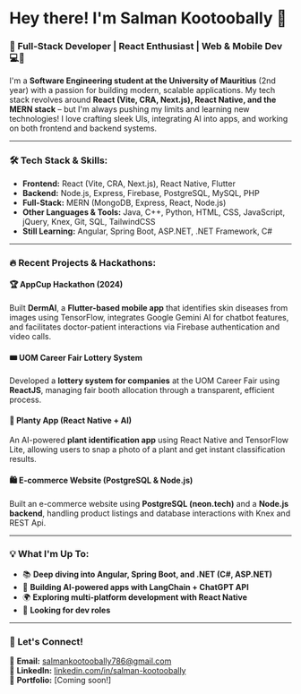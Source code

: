 # Hey there! I'm Salman Kootoobally 👋

### 🚀 Full-Stack Developer | React Enthusiast | Web & Mobile Dev 💻📱

I'm a **Software Engineering student at the University of Mauritius** (2nd year) with a passion for building modern, scalable applications. My tech stack revolves around **React (Vite, CRA, Next.js), React Native, and the MERN stack** – but I'm always pushing my limits and learning new technologies! I love crafting sleek UIs, integrating AI into apps, and working on both frontend and backend systems.

---

### 🛠 Tech Stack & Skills:
- **Frontend:** React (Vite, CRA, Next.js), React Native, Flutter
- **Backend:** Node.js, Express, Firebase, PostgreSQL, MySQL, PHP
- **Full-Stack:** MERN (MongoDB, Express, React, Node.js)
- **Other Languages & Tools:** Java, C++, Python, HTML, CSS, JavaScript, jQuery, Knex, Git, SQL, TailwindCSS
- **Still Learning:** Angular, Spring Boot, ASP.NET, .NET Framework, C#

---

### 🔥 Recent Projects & Hackathons:
#### 🏆 **AppCup Hackathon (2024)**  
Built **DermAI**, a **Flutter-based mobile app** that identifies skin diseases from images using TensorFlow, integrates Google Gemini AI for chatbot features, and facilitates doctor-patient interactions via Firebase authentication and video calls.

#### 🎟 **UOM Career Fair Lottery System**  
Developed a **lottery system for companies** at the UOM Career Fair using **ReactJS**, managing fair booth allocation through a transparent, efficient process.

#### 🌱 **Planty App (React Native + AI)**  
An AI-powered **plant identification app** using React Native and TensorFlow Lite, allowing users to snap a photo of a plant and get instant classification results.

#### 🛍 **E-commerce Website (PostgreSQL & Node.js)**  
Built an e-commerce website using **PostgreSQL (neon.tech)** and a **Node.js backend**, handling product listings and database interactions with Knex and REST Api.

---

### 💡 What I'm Up To:
- 📚 **Deep diving into Angular, Spring Boot, and .NET (C#, ASP.NET)**
- 🔬 **Building AI-powered apps with LangChain + ChatGPT API**
- 🌍 **Exploring multi-platform development with React Native**
- 🎯 **Looking for dev roles**

---

### 🤝 Let's Connect!
📧 **Email:** salmankootoobally786@gmail.com  
💼 **LinkedIn:** [linkedin.com/in/salman-kootoobally](#)    
📂 **Portfolio:** [Coming soon!]

